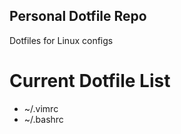 ## Personal Dotfile Repo

Dotfiles for Linux configs

# Current Dotfile List

- ~/.vimrc
- ~/.bashrc

